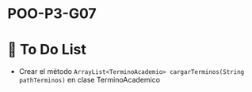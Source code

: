 # POO-P3-G07

# 🎯 To Do List
- Crear el método `ArrayList<TerminoAcademio> cargarTerminos(String pathTerminos)` en clase TerminoAcademico

